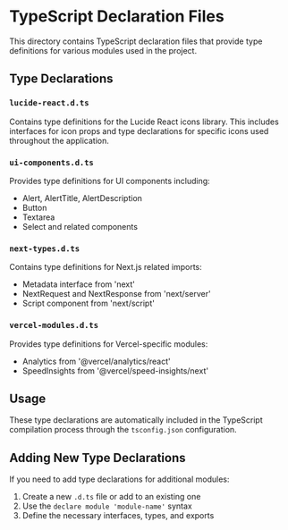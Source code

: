 # TypeScript Declaration Files

This directory contains TypeScript declaration files that provide type definitions for various modules used in the project.

## Type Declarations

### `lucide-react.d.ts`
Contains type definitions for the Lucide React icons library. This includes interfaces for icon props and type declarations for specific icons used throughout the application.

### `ui-components.d.ts`
Provides type definitions for UI components including:
- Alert, AlertTitle, AlertDescription
- Button
- Textarea
- Select and related components

### `next-types.d.ts`
Contains type definitions for Next.js related imports:
- Metadata interface from 'next'
- NextRequest and NextResponse from 'next/server'
- Script component from 'next/script'

### `vercel-modules.d.ts`
Provides type definitions for Vercel-specific modules:
- Analytics from '@vercel/analytics/react'
- SpeedInsights from '@vercel/speed-insights/next'

## Usage

These type declarations are automatically included in the TypeScript compilation process through the `tsconfig.json` configuration.

## Adding New Type Declarations

If you need to add type declarations for additional modules:

1. Create a new `.d.ts` file or add to an existing one
2. Use the `declare module 'module-name'` syntax
3. Define the necessary interfaces, types, and exports 